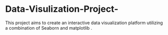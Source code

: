# Data-Visulization-Project-
This project aims to create an interactive data visualization platform utilizing a combination of Seaborn and  matplotlib .
